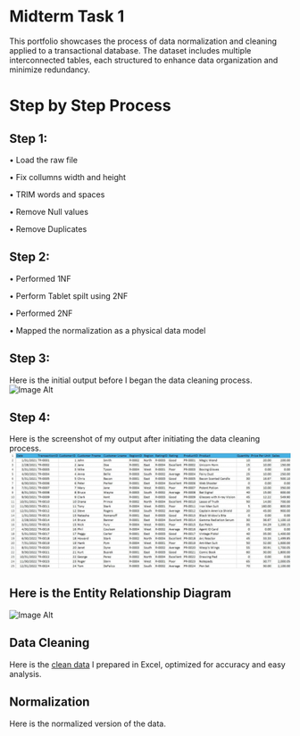 # Midterm Task 1
This portfolio showcases the process of data normalization and cleaning applied to a transactional database. The dataset includes multiple interconnected tables, each structured to enhance data organization and minimize redundancy.

# Step by Step Process

## Step 1:

• Load the raw file

• Fix collumns width and height

• TRIM words and spaces

• Remove Null values

• Remove Duplicates

## Step 2:

• Performed 1NF

• Perform Tablet spilt using 2NF

• Performed 2NF

• Mapped the normalization as a physical data model

## Step 3:
Here is the initial output before I began the data cleaning process.
![Image Alt](https://github.com/artjohnamaro/EDM-V3/blob/d58bee6bb9af3d847026f0d39a649bc96e3b7a43/images/before.png)

## Step 4: 
Here is the screenshot of my output after initiating the data cleaning process.
![Iamage Alt](https://github.com/artjohnamaro/EDM-PORTFOLIO/blob/b980aa0b5754eadc4a659788a2cfc44e11de9c42/images/Messenger_creation_3B040BBC-44AE-4D6F-B40A-F91A3581E6BC.jpeg)
## Here is the Entity Relationship Diagram 
![Image Alt](https://github.com/artjohnamaro/EDM-V3/blob/7968688b55ba0792630eb256bc5736108bfe95be/images/ERD%20(ART%20JOHN%20AMARO).png)


## Data Cleaning
Here is the [clean data]( https://github.com/artjohnamaro/EDM-PORTFOLIO/blob/7adae8eaf08918599285ad8425edd88ae61c524a/Midterm%20Task%201/Clean_Data(Art%20John)-1.xlsx) I prepared in Excel, optimized for accuracy and easy analysis.

## Normalization 
Here is the normalized version of the data.
